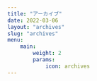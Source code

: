 ```yaml
---
title: "アーカイブ"
date: 2022-03-06
layout: "archives"
slug: "archives"
menu:
    main:
        weight: 2
        params: 
            icon: archives
---
```

